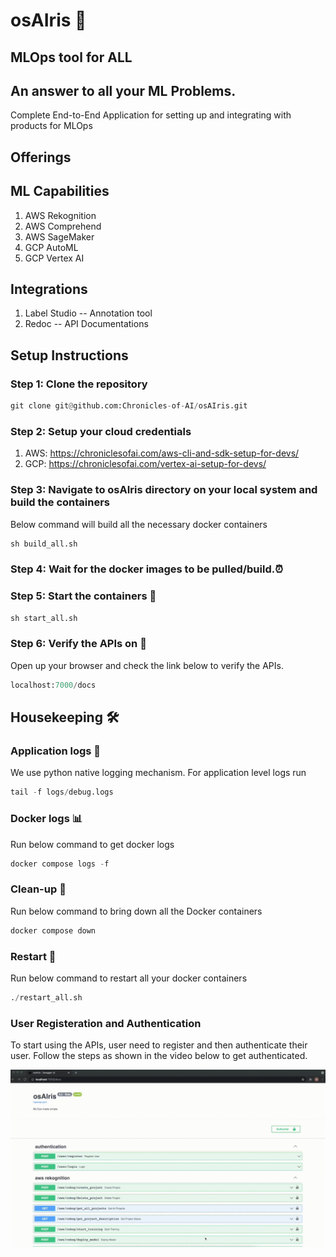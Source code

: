# osAIris 🔱
## MLOps tool for ALL
## An answer to all your ML Problems.
Complete End-to-End Application for setting up and integrating with products for MLOps
## Offerings
## ML Capabilities
1. AWS Rekognition
2. AWS Comprehend
3. AWS SageMaker
4. GCP AutoML
5. GCP Vertex AI

## Integrations
1. Label Studio -- Annotation tool
2. Redoc --  API Documentations

## Setup Instructions
### Step 1: Clone the repository
```python
git clone git@github.com:Chronicles-of-AI/osAIris.git
```
### Step 2: Setup your cloud credentials
1. AWS: https://chroniclesofai.com/aws-cli-and-sdk-setup-for-devs/
2. GCP: https://chroniclesofai.com/vertex-ai-setup-for-devs/

### Step 3: Navigate to osAIris directory on your local system and build the containers 
Below command will build all the necessary docker containers
```python
sh build_all.sh
```

### Step 4: Wait for the docker images to be pulled/build.⏰

### Step 5: Start the containers 🏁
```python
sh start_all.sh
```

### Step 6: Verify the APIs on 🧐
Open up your browser and check the link below to verify the APIs.
```python
localhost:7000/docs
```

## Housekeeping 🛠

### Application logs 📝
We use python native logging mechanism. For application level logs run
```python
tail -f logs/debug.logs
```

### Docker logs 📊
Run below command to get docker logs
```python
docker compose logs -f
```

### Clean-up 🧴
Run below command to bring down all the Docker containers
```python
docker compose down
```

### Restart 🏁
Run below command to restart all your docker containers
```python
./restart_all.sh
```

### User Registeration and Authentication
To start using the APIs, user need to register and then authenticate their user.
Follow the steps as shown in the video below to get authenticated.

![User registration and Authentication steps](https://github.com/Chronicles-of-AI/osAIris/blob/22bc6c18bf25a78039b399a6596a55ba3d2283d0/docs/My%20Movie.gif)
